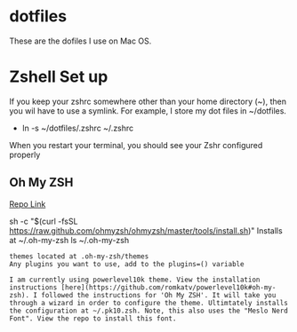 # dotfiles

These are the dofiles I use on Mac OS.

# Zshell Set up

If you keep your zshrc somewhere other than your home directory (~), then you wil have to use a symlink. For example, I store my dot files in ~/dotfiles.

- ln -s ~/dotfiles/.zshrc ~/.zshrc

When you restart your terminal, you should see your Zshr configured properly

## Oh My ZSH

[Repo Link](https://github.com/ohmyzsh/ohmyzsh/)

sh -c "$(curl -fsSL https://raw.github.com/ohmyzsh/ohmyzsh/master/tools/install.sh)"
    Installs at ~/.oh-my-zsh
    ls ~/.oh-my-zsh
    
    themes located at .oh-my-zsh/themes
    Any plugins you want to use, add to the plugins=() variable

    I am currently using powerlevel10k theme. View the installation instructions [here](https://github.com/romkatv/powerlevel10k#oh-my-zsh). I followed the instructions for 'Oh My ZSH'. It will take you through a wizard in order to configure the theme. Ultimtately installs the configuration at ~/.pk10.zsh. Note, this also uses the "Meslo Nerd Font". View the repo to install this font.
